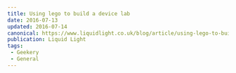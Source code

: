 ```yaml
---
title: Using lego to build a device lab
date: 2016-07-13
updated: 2016-07-14
canonical: https://www.liquidlight.co.uk/blog/article/using-lego-to-build-a-device-lab/
publication: Liquid Light
tags:
 - Geekery
 - General
---
```


<div class="content"> </div>